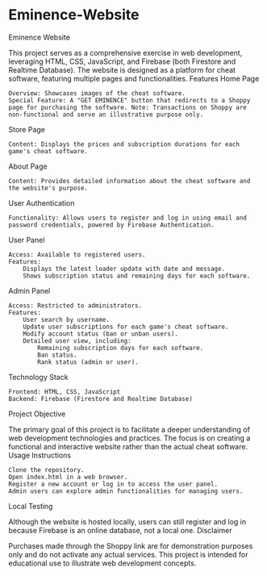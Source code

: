# Eminence-Website
Eminence Website

This project serves as a comprehensive exercise in web development, leveraging HTML, CSS, JavaScript, and Firebase (both Firestore and Realtime Database). The website is designed as a platform for cheat software, featuring multiple pages and functionalities.
Features
Home Page

    Overview: Showcases images of the cheat software.
    Special Feature: A "GET EMINENCE" button that redirects to a Shoppy page for purchasing the software. Note: Transactions on Shoppy are non-functional and serve an illustrative purpose only.

Store Page

    Content: Displays the prices and subscription durations for each game's cheat software.

About Page

    Content: Provides detailed information about the cheat software and the website's purpose.

User Authentication

    Functionality: Allows users to register and log in using email and password credentials, powered by Firebase Authentication.

User Panel

    Access: Available to registered users.
    Features:
        Displays the latest loader update with date and message.
        Shows subscription status and remaining days for each software.

Admin Panel

    Access: Restricted to administrators.
    Features:
        User search by username.
        Update user subscriptions for each game's cheat software.
        Modify account status (ban or unban users).
        Detailed user view, including:
            Remaining subscription days for each software.
            Ban status.
            Rank status (admin or user).

Technology Stack

    Frontend: HTML, CSS, JavaScript
    Backend: Firebase (Firestore and Realtime Database)

Project Objective

The primary goal of this project is to facilitate a deeper understanding of web development technologies and practices. The focus is on creating a functional and interactive website rather than the actual cheat software.
Usage Instructions

    Clone the repository.
    Open index.html in a web browser.
    Register a new account or log in to access the user panel.
    Admin users can explore admin functionalities for managing users.

Local Testing

Although the website is hosted locally, users can still register and log in because Firebase is an online database, not a local one.
Disclaimer

Purchases made through the Shoppy link are for demonstration purposes only and do not activate any actual services. This project is intended for educational use to illustrate web development concepts.
